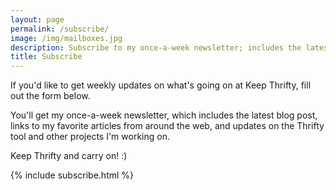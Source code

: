 ```yaml
---
layout: page
permalink: /subscribe/
image: /img/mailboxes.jpg
description: Subscribe to my once-a-week newsletter; includes the latest blog post, links to my favorite articles, and updates on projects I'm working on.
title: Subscribe
---
```


If you'd like to get weekly updates on what's going on at Keep Thrifty, fill out the form below.

You'll get my once-a-week newsletter, which includes the latest blog post, links to my favorite articles from around the web, and updates on the Thrifty tool and other projects I'm working on.

Keep Thrifty and carry on! :)

{% include subscribe.html %}
